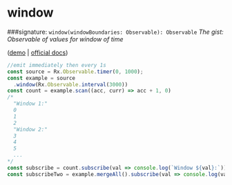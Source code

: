 # window
###signature: `window(windowBoundaries: Observable): Observable`
*The gist: Observable of values for window of time*

([demo](http://jsbin.com/jituvajeri/1/edit?js,console) | [official docs](http://reactivex.io/rxjs/class/es6/Observable.js~Observable.html#instance-method-window))
```js
//emit immediately then every 1s
const source = Rx.Observable.timer(0, 1000);
const example = source
  .window(Rx.Observable.interval(3000))
const count = example.scan((acc, curr) => acc + 1, 0)          
/*
  "Window 1:"
  0
  1
  2
  "Window 2:"
  3
  4
  5
  ...
*/
const subscribe = count.subscribe(val => console.log(`Window ${val}:`));
const subscribeTwo = example.mergeAll().subscribe(val => console.log(val));
```